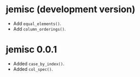 # jemisc (development version)

* Add `equal_elements()`.
* Add `column_orderings()`.

# jemisc 0.0.1

* Added `case_by_index()`.
* Added `col_spec()`.

